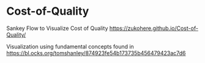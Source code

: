 # Cost-of-Quality
Sankey Flow to Visualize Cost of Quality 
https://zukohere.github.io/Cost-of-Quality/

Visualization using fundamental concepts found in https://bl.ocks.org/tomshanley/874923fe54b173735b456479423ac7d6